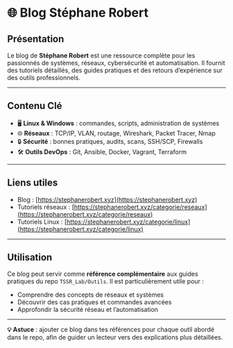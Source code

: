 # 🌐 Blog Stéphane Robert

## Présentation
Le blog de **Stéphane Robert** est une ressource complète pour les passionnés de systèmes, réseaux, cybersécurité et automatisation. Il fournit des tutoriels détaillés, des guides pratiques et des retours d’expérience sur des outils professionnels.

---

## Contenu Clé

- 🖥️ **Linux & Windows** : commandes, scripts, administration de systèmes  
- 🌐 **Réseaux** : TCP/IP, VLAN, routage, Wireshark, Packet Tracer, Nmap  
- 🔒 **Sécurité** : bonnes pratiques, audits, scans, SSH/SCP, Firewalls  
- 🛠️ **Outils DevOps** : Git, Ansible, Docker, Vagrant, Terraform  

---

## Liens utiles
- Blog : [https://stephanerobert.xyz](https://stephanerobert.xyz)  
- Tutoriels réseaux : [https://stephanerobert.xyz/categorie/reseaux](https://stephanerobert.xyz/categorie/reseaux)  
- Tutoriels Linux : [https://stephanerobert.xyz/categorie/linux](https://stephanerobert.xyz/categorie/linux)  

---

## Utilisation
Ce blog peut servir comme **référence complémentaire** aux guides pratiques du repo `TSSR_Lab/Outils`. Il est particulièrement utile pour :  
- Comprendre des concepts de réseaux et systèmes  
- Découvrir des cas pratiques et commandes avancées  
- Approfondir la sécurité réseau et l’automatisation

---

**💡 Astuce** : ajouter ce blog dans tes références pour chaque outil abordé dans le repo, afin de guider un lecteur vers des explications plus détaillées.
